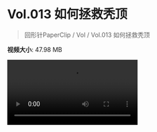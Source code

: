 # Vol.013 如何拯救秃顶

> 回形针PaperClip / Vol / Vol.013 如何拯救秃顶

**视频大小**: 47.98 MB

<div class="video"><video src="https://file.hsyhx.top/archive/PaperClip/Vol/013.mp4" controls preload>🤔 您的浏览器不支持 video 标签</video></div>